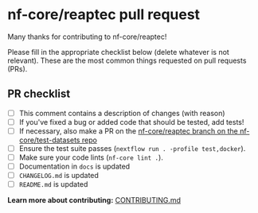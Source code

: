 # nf-core/reaptec pull request

Many thanks for contributing to nf-core/reaptec!

Please fill in the appropriate checklist below (delete whatever is not relevant).
These are the most common things requested on pull requests (PRs).

## PR checklist

- [ ] This comment contains a description of changes (with reason)
- [ ] If you've fixed a bug or added code that should be tested, add tests!
- [ ] If necessary, also make a PR on the [nf-core/reaptec branch on the nf-core/test-datasets repo](https://github.com/nf-core/test-datasets/pull/new/nf-core/reaptec)
- [ ] Ensure the test suite passes (`nextflow run . -profile test,docker`).
- [ ] Make sure your code lints (`nf-core lint .`).
- [ ] Documentation in `docs` is updated
- [ ] `CHANGELOG.md` is updated
- [ ] `README.md` is updated

**Learn more about contributing:** [CONTRIBUTING.md](https://github.com/nf-core/reaptec/tree/master/.github/CONTRIBUTING.md)